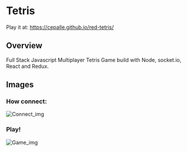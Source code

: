 # Tetris

Play it at: https://cepalle.github.io/red-tetris/

## Overview

Full Stack Javascript Multiplayer Tetris Game build with Node, socket.io, React and Redux.

## Images

### How connect:

![Connect_img](https://github.com/cepalle/red-tetris/blob/master/assets/connect_img.png)

### Play!

![Game_img](https://github.com/cepalle/red-tetris/blob/master/assets/game_img.png)
